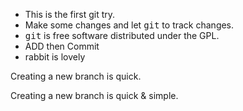 + This is the first git try.
+ Make some changes and let <kbd>git</kbd> to track changes.
+ <kbd>git</kbd> is free software distributed under the GPL.
+ ADD then Commit
+ rabbit is lovely

Creating a new branch is quick.

Creating a new branch is quick & simple.